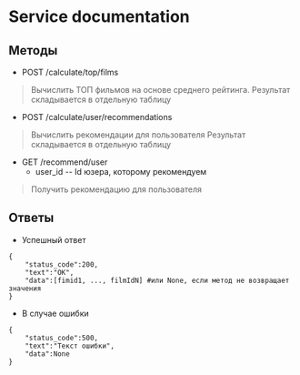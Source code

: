 # Service documentation

## Методы
- POST /calculate/top/films
> Вычислить ТОП фильмов на основе среднего рейтинга.
> Результат складывается в отдельную таблицу

- POST /calculate/user/recommendations
> Вычислить рекомендации для пользователя
> Результат складывается в отдельную таблицу

- GET /recommend/user
    - user_id -- Id юзера, которому рекомендуем 
> Получить рекомендацию для пользователя


## Ответы
- Успешный ответ
```
{
    "status_code":200,
    "text":"OK",
    "data":[fimid1, ..., filmIdN] #или None, если метод не возвращает значения
}
```

- В случае ошибки
```
{
    "status_code":500,
    "text":"Текст ошибки",
    "data":None
}
```
